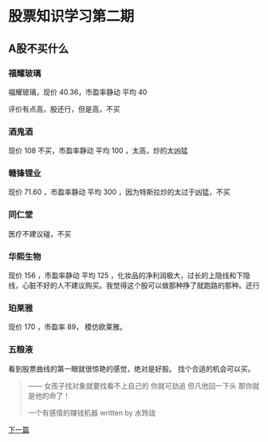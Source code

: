 # 股票知识学习第二期

## A股不买什么

### 福耀玻璃

福耀玻璃，现价 40.36，市盈率静动 平均 40 

评价有点高，股还行，但是高，不买

### 酒鬼酒

现价 108 不买，市盈率静动 平均 100 ，太高，炒的太凶猛

### 赣锋锂业

现价 71.60 ，市盈率静动 平均 300 ，因为特斯拉炒的太过于凶猛，不买

### 同仁堂

医疗不建议碰，不买

### 华熙生物

现价 156 ，市盈率静动 平均 125 ，化妆品的净利润极大，过长的上隐线和下隐线，心脏不好的人不建议购买。我觉得这个股可以做那种挣了就跑路的那种。还行

### 珀莱雅

现价 170 ，市盈率 89， 模仿欧莱雅。

### 五粮液

看到股票曲线的第一眼就很惊艳的感觉，绝对是好股。 找个合适的机会可以买。

>  —— 女孩子找对象就要找看不上自己的 你就可劲追 但凡他回一下头 那你就是他的命了！
> 
> 一个有感情的赚钱机器 written by 水玲珑

[下一篇](./2020_11_19.md)